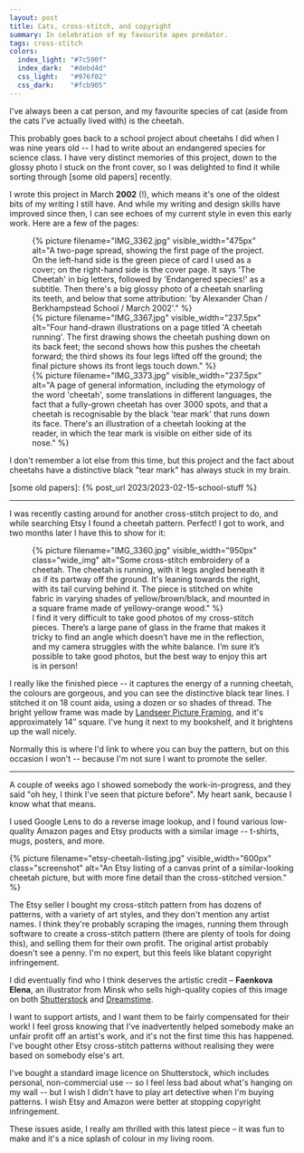 ```yaml
---
layout: post
title: Cats, cross-stitch, and copyright
summary: In celebration of my favourite apex predator.
tags: cross-stitch
colors:
  index_light: "#7c590f"
  index_dark:  "#debd4d"
  css_light:   "#976f02"
  css_dark:    "#fcb905"
---
```


I've always been a cat person, and my favourite species of cat (aside from the cats I've actually lived with) is the cheetah.

This probably goes back to a school project about cheetahs I did when I was nine years old -- I had to write about an endangered species for science class.
I have very distinct memories of this project, down to the glossy photo I stuck on the front cover, so I was delighted to find it while sorting through [some old papers] recently.

I wrote this project in March **2002** (!), which means it's one of the oldest bits of my writing I still have.
And while my writing and design skills have improved since then, I can see echoes of my current style in even this early work.
Here are a few of the pages:

<figure id="school_project" class="wide_img">
  <div>
    {%
      picture
      filename="IMG_3362.jpg"
      visible_width="475px"
      alt="A two-page spread, showing the first page of the project. On the left-hand side is the green piece of card I used as a cover; on the right-hand side is the cover page. It says 'The Cheetah' in big letters, followed by 'Endangered species!' as a subtitle. Then there's a big glossy photo of a cheetah snarling its teeth, and below that some attribution: 'by Alexander Chan / Berkhampstead School / March 2002'."
    %}
  </div>
  <div>
    {%
      picture
      filename="IMG_3367.jpg"
      visible_width="237.5px"
      alt="Four hand-drawn illustrations on a page titled 'A cheetah running'. The first drawing shows the cheetah pushing down on its back feet; the second shows how this pushes the cheetah forward; the third shows its four legs lifted off the ground; the final picture shows its front legs touch down."
    %}
  </div>
  <div>
    {%
      picture
      filename="IMG_3373.jpg"
      visible_width="237.5px"
      alt="A page of general information, including the etymology of the word 'cheetah', some translations in different languages, the fact that a fully-grown cheetah has over 3000 spots, and that a cheetah is recognisable by the black 'tear mark' that runs down its face. There's an illustration of a cheetah looking at the reader, in which the tear mark is visible on either side of its nose."
    %}
  </div>
</figure>

I don't remember a lot else from this time, but this project and the fact about cheetahs have a distinctive black "tear mark" has always stuck in my brain.

[some old papers]: {% post_url 2023/2023-02-15-school-stuff %}

---

I was recently casting around for another cross-stitch project to do, and while searching Etsy I found a cheetah pattern.
Perfect!
I got to work, and two months later I have this to show for it:

<figure>
  {%
    picture
    filename="IMG_3360.jpg"
    visible_width="950px"
    class="wide_img"
    alt="Some cross-stitch embroidery of a cheetah. The cheetah is running, with it legs angled beneath it as if its partway off the ground. It's leaning towards the right, with its tail curving behind it. The piece is stitched on white fabric in varying shades of yellow/brown/black, and mounted in a square frame made of yellowy-orange wood."
  %}
  <figcaption>
    I find it very difficult to take good photos of my cross-stitch pieces.
    There’s a large pane of glass in the frame that makes it tricky to find an angle which doesn’t have me in the reflection, and my camera struggles with the white balance.
    I’m sure it’s possible to take good photos, but the best way to enjoy this art is in person!
  </figcaption>
</figure>

I really like the finished piece -- it captures the energy of a running cheetah, the colours are gorgeous, and you can see the distinctive black tear lines.
I stitched it on 18 count aida, using a dozen or so shades of thread.
The bright yellow frame was made by [Landseer Picture Framing], and it's approximately 14″ square.
I've hung it next to my bookshelf, and it brightens up the wall nicely.

Normally this is where I'd link to where you can buy the pattern, but on this occasion I won't -- because I'm not sure I want to promote the seller.

[Landseer Picture Framing]: https://landseerpictureframes.co.uk/

---

A couple of weeks ago I showed somebody the work-in-progress, and they said "oh hey, I think I've seen that picture before".
My heart sank, because I know what that means.

I used Google Lens to do a reverse image lookup, and I found various low-quality Amazon pages and Etsy products with a similar image -- t-shirts, mugs, posters, and more.

{%
  picture
  filename="etsy-cheetah-listing.jpg"
  visible_width="600px"
  class="screenshot"
  alt="An Etsy listing of a canvas print of a similar-looking cheetah picture, but with more fine detail than the cross-stitched version."
%}

The Etsy seller I bought my cross-stitch pattern from has dozens of patterns, with a variety of art styles, and they don't mention any artist names.
I think they're probably scraping the images, running them through software to create a cross-stitch pattern (there are plenty of tools for doing this), and selling them for their own profit.
The original artist probably doesn't see a penny.
I'm no expert, but this feels like blatant copyright infringement.

I did eventually find who I think deserves the artistic credit – **Faenkova Elena**, an illustrator from Minsk who sells high-quality copies of this image on both [Shutterstock] and [Dreamstime].

I want to support artists, and I want them to be fairly compensated for their work!
I feel gross knowing that I've inadvertently helped somebody make an unfair profit off an artist's work, and it's not the first time this has happened.
I've bought other Etsy cross-stitch patterns without realising they were based on somebody else's art.

I've bought a standard image licence on Shutterstock, which includes personal, non-commercial use -- so I feel less bad about what's hanging on my wall -- but I wish I didn't have to play art detective when I'm buying patterns.
I wish Etsy and Amazon were better at stopping copyright infringement.

These issues aside, I really am thrilled with this latest piece – it was fun to make and it's a nice splash of colour in my living room.

[Shutterstock]: https://www.shutterstock.com/image-illustration/cute-cheetah-watercolor-illustration-african-animal-292143374
[Dreamstime]: https://www.dreamstime.com/stock-illustration-cheetah-t-shirt-graphics-african-animals-cheetah-illustration-splash-watercolor-textured-background-unusual-illustration-w-image56129690

<style type="x-text/scss">
  #school_project {
    display: grid;
    grid-template-columns: calc(50% - $grid-gap * 2/3) calc(25% - $grid-gap * 2/3) calc(25% - $grid-gap * 2/3);
    grid-gap: $grid-gap;
  }

  #school_project > div {
    grid-row: 1 / 1;
  }

  @media screen and (max-width: 500px) {
    #school_project {
      grid-template-columns: 50% 50%;
    }

    #school_project > div:nth-child(1) {
      grid-row: 1 / 2;
      grid-column: 1 / span 2;
    }

    #school_project > div:nth-child(2) {
      grid-row: 2 / 2;
      grid-column: 1 / 2;
    }

    #school_project > div:nth-child(3) {
      grid-row: 2 / 2;
      grid-column: 2 / 2;
    }
  }

  #school_project > div img {
    width: 100%;
    height: 100%;
    object-fit: cover;
  }
</style>
